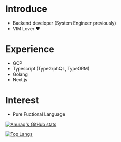 # Introduce

- Backend developer (System Engineer previously)
- VIM Lover ❤️

# Experience

- GCP
- Typescript (TypeGrphQL, TypeORM)
- Golang
- Next.js

# Interest

- Pure Fuctional Language

[![Anurag's GitHub stats](https://github-readme-stats.vercel.app/api?username=jbl428&show_icons=true&theme=dracula)](https://github.com/anuraghazra/github-readme-stats)

[![Top Langs](https://github-readme-stats.vercel.app/api/top-langs/?username=jbl428&theme=dracula)](https://github.com/anuraghazra/github-readme-stats)
